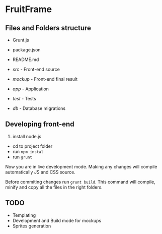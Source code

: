 # FruitFrame

## Files and Folders structure

* Grunt.js
* package.json
* README.md

* _src_ - Front-end source
* _mockup_ - Front-end final result
* _app_ - Application
* _test_ - Tests
* _db_ - Database migrations

## Developing front-end

1. install node.js
*  cd to project folder
*  run ```npm instal```
*  run ```grunt```

Now you are in live development mode. Making any changes will compile automatically JS and CSS source.

Before commiting changes run ```grunt build```. This command will compile, minify and copy all the files in the right folders.

## TODO

* Templating
* Development and Build mode for mockups
* Sprites generation
